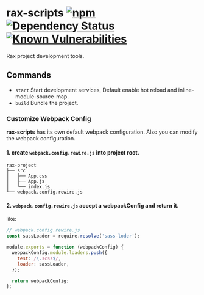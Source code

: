 # rax-scripts [![npm](https://img.shields.io/npm/v/rax-scripts.svg)](https://www.npmjs.com/package/rax-scripts) [![Dependency Status](https://david-dm.org/alibaba/rax.svg?path=packages/rax-scripts)](https://david-dm.org/alibaba/rax.svg?path=packages/rax-scripts) [![Known Vulnerabilities](https://snyk.io/test/npm/rax-scripts/badge.svg)](https://snyk.io/test/npm/rax-scripts)

Rax project development tools.

## Commands

- `start` Start development services, Default enable hot reload and inline-module-source-map.
- `build` Bundle the project.

### Customize Webpack Config

**rax-scripts** has its own default webpack configuration. Also you can modify the webpack configuration.

#### 1. create `webpack.config.rewire.js` into project root.

```
rax-project
├── src
│   ├── App.css
│   ├── App.js
│   └── index.js
└── webpack.config.rewire.js
```

#### 2. `webpack.config.rewire.js` accept a webpackConfig and return it.

like:

```js
// webpack.config.rewire.js
const sassLoader = require.resolve('sass-loder');

module.exports = function (webpackConfig) {
  webpackConfig.module.loaders.push({
    test: /\.scss$/,
    loader: sassLoader,
  });

  return webpackConfig;
};
```
